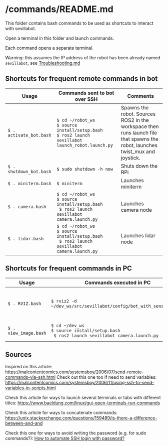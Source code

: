 # /commands/README.md
This folder contains bash commands to be used as shortcuts to interact with sevillabot. 

Open a terminal in this folder and launch commands. 

Each command opens a separate terminal.

Warning: this assumes the IP address of the robot has been already named `sevillabot`, see [Troubleshooting.md](./Troubleshooting.md) 


## Shortcuts for frequent remote commands in bot

| Usage                   | Commands sent to bot over SSH                                | Comments                                                     |
| ----------------------- | ------------------------------------------------------------ | ------------------------------------------------------------ |
| `$ . activate_bot.bash` | `$ cd ~/robot_ws`<br />`$ source install/setup.bash`<br />`$ ros2 launch sevillabot launch_robot.launch.py` | Spawns the robot. Sources ROS2 in the workspace then runs launch file that spawns the robot, launches twist_mux and joystick. |
| `$ . shutdown_bot.bash` | `$ sudo shutdown -h now`                                     | Shuts down the RPi                                           |
| `$ . miniterm.bash`     | `$ miniterm`                                                 | Launches miniterm                                            |
| `$ . camera.bash`       | `$ cd ~/robot_ws`<br />`$ source install/setup.bash`<br />` $ ros2 launch sevillabot camera.launch.py` | Launches camera node                                         |
| `$ . lidar.bash`        | `$ cd ~/robot_ws`<br />`$ source install/setup.bash`<br />` $ ros2 launch sevillabot camera.launch.py` | Launches lidar node                                          |



## Shortcuts for frequent commands in PC


| Usage                 | Commands executed in PC                                      | Comments                                     |
| --------------------- | ------------------------------------------------------------ | -------------------------------------------- |
| `$ . RVIZ.bash`       | `$ rviz2 -d ~/dev_ws/src/sevillabot/config/bot_with_sensors.rviz` | Launches RVIZ with config file to view Lidar |
| `$ . view_image.bash` | `$ cd ~/dev_ws`<br />`$ source install/setup.bash`<br />` $ ros2 launch sevillabot camera.launch.py` | Launches RQT Image viewer                    |



## Sources

Inspired on this article: https://malcontentcomics.com/systemsboy/2006/07/send-remote-commands-via-ssh.html 
Check out this one too if need to send variables: https://malcontentcomics.com/systemsboy/2006/11/using-ssh-to-send-variables-in-scripts.html

Check this article for ways to launch several terminals or tabs with different titles: https://www.baeldung.com/linux/gui-open-terminals-run-commands

Check this article for ways to concatenate commands: https://unix.stackexchange.com/questions/159489/is-there-a-difference-between-and-and

Check this one for ways to avoid writing the password (e.g. for sudo commands?): [How to automate SSH login with password?](https://serverfault.com/questions/241588/how-to-automate-ssh-login-with-password)
